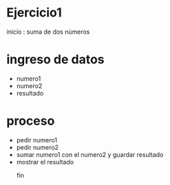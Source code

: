 # Ejercicio1

inicio : suma de dos nùmeros
  <h1> ingreso de datos </h1>
  <ul><li>numero1</li>
      <li>numero2</li>
      <li>resultado</li>
  </ul>
  
  <h1> proceso</h1>
  <ul><li>pedir numero1</li>
      <li> pedir numero2</li>
      <li>sumar numero1 con el numero2 y guardar resultado</li>
      <li> mostrar el resultado</li> 
   
   fin